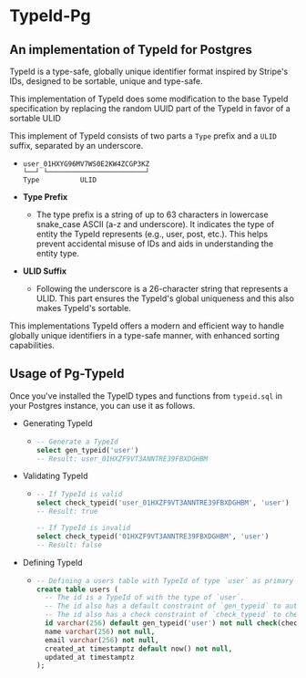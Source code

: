 # TypeId-Pg

## An implementation of TypeId for Postgres

TypeId is a type-safe, globally unique identifier format inspired by Stripe's IDs, designed to be sortable, unique and type-safe.

This implementation of TypeId does some modification to the base TypeId specification by replacing the random UUID part of the TypeId in favor of a sortable ULID

This implement of TypeId consists of two parts a `Type` prefix and a `ULID` suffix, separated by an underscore.

- ```pseudo
  user_01HXYG96MV7WS0E2KW4ZCGP3KZ
  └──┘ └────────────────────────┘
  Type          ULID
  ```

- **Type Prefix**
  - The type prefix is a string of up to 63 characters in lowercase snake_case ASCII (a-z and underscore). It indicates the type of entity the TypeId represents (e.g., user, post, etc.). This helps prevent accidental misuse of IDs and aids in understanding the entity type.
- **ULID Suffix**
  - Following the underscore is a 26-character string that represents a ULID. This part ensures the TypeId's global uniqueness and this also makes TypeId's sortable.

This implementations TypeId offers a modern and efficient way to handle globally unique identifiers in a type-safe manner, with enhanced sorting capabilities.

## Usage of Pg-TypeId

Once you've installed the TypeID types and functions from `typeid.sql` in your Postgres instance, you can use it as follows.

- Generating TypeId

  - ```sql
    -- Generate a TypeId
    select gen_typeid('user') 
    -- Result: user_01HXZF9VT3ANNTRE39FBXDGHBM 
    ```

- Validating TypeId

  - ```sql
    -- If TypeId is valid
    select check_typeid('user_01HXZF9VT3ANNTRE39FBXDGHBM', 'user') 
    -- Result: true

    -- If TypeId is invalid
    select check_typeid('01HXZF9VT3ANNTRE39FBXDGHBM', 'user')
    -- Result: false
    ```

- Defining TypeId

  - ```sql
    -- Defining a users table with TypeId of type `user` as primary key
    create table users (
      -- The id is a TypeId of with the type of `user`.   
      -- The id also has a default constraint of `gen_typeid` to autogenerated TypeId with with the correct type of `user`. 
      -- The id also has a check constraint of `check_typeid` to check if it's a valid TypeId and has the correct type of `user`.
      id varchar(256) default gen_typeid('user') not null check(check_typeid(id, 'user')) primary key,
      name varchar(256) not null,
      email varchar(256) not null,
      created_at timestamptz default now() not null,
      updated_at timestamptz
    );
    ```
